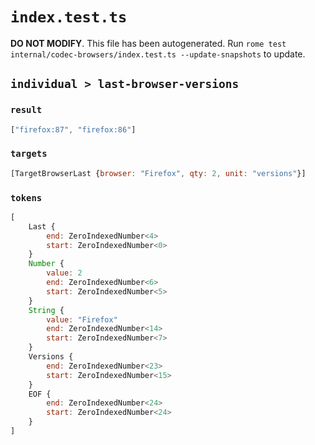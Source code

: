 # `index.test.ts`

**DO NOT MODIFY**. This file has been autogenerated. Run `rome test internal/codec-browsers/index.test.ts --update-snapshots` to update.

## `individual > last-browser-versions`

### `result`

```javascript
["firefox:87", "firefox:86"]
```

### `targets`

```javascript
[TargetBrowserLast {browser: "Firefox", qty: 2, unit: "versions"}]
```

### `tokens`

```javascript
[
	Last {
		end: ZeroIndexedNumber<4>
		start: ZeroIndexedNumber<0>
	}
	Number {
		value: 2
		end: ZeroIndexedNumber<6>
		start: ZeroIndexedNumber<5>
	}
	String {
		value: "Firefox"
		end: ZeroIndexedNumber<14>
		start: ZeroIndexedNumber<7>
	}
	Versions {
		end: ZeroIndexedNumber<23>
		start: ZeroIndexedNumber<15>
	}
	EOF {
		end: ZeroIndexedNumber<24>
		start: ZeroIndexedNumber<24>
	}
]
```
